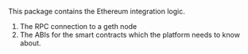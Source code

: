 This package contains the Ethereum integration logic.
1. The RPC connection to a geth node
2. The ABIs for the smart contracts which the platform needs to know about. 
